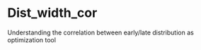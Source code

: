 # Dist_width_cor
Understanding the correlation between early/late distribution as optimization tool

